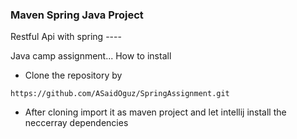 ### Maven Spring Java Project

 Restful Api with spring ----
 
Java camp assignment...
How to install 

- Clone the repository by

``https://github.com/ASaidOguz/SpringAssignment.git``
- After cloning import it as maven project and let intellij
  install the neccerray dependencies